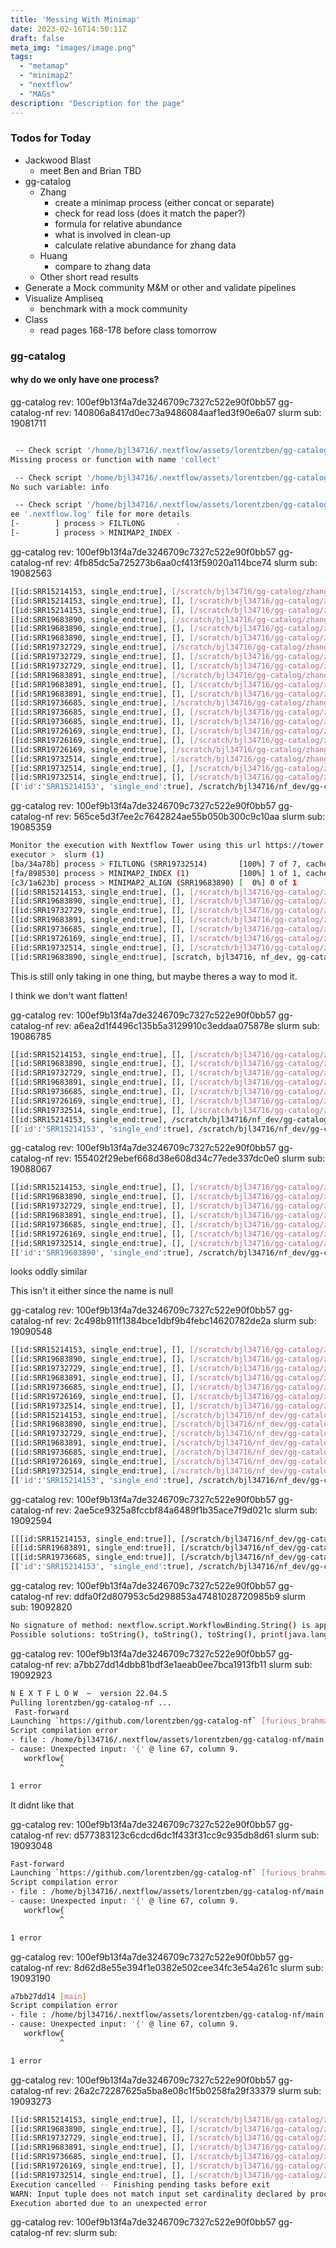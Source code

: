 ```yaml
---
title: 'Messing With Minimap'
date: 2023-02-16T14:50:11Z
draft: false
meta_img: "images/image.png"
tags:
  - "metamap"
  - "minimap2"
  - "nextflow"
  - "MAGs"
description: "Description for the page"
---
```


### Todos for Today

- Jackwood Blast
  - meet Ben and Brian TBD
- gg-catalog
  - Zhang
    - create a minimap process (either concat or separate)
    - check for read loss (does it match the paper?)
    - formula for relative abundance
    - what is involved in clean-up
    - calculate relative abundance for zhang data
  - Huang
    - compare to zhang data
  - Other short read results
- Generate a Mock community M&M or other and validate pipelines
- Visualize Ampliseq
  - benchmark with a mock community
- Class
  - read pages 168-178 before class tomorrow

### gg-catalog

#### why do we only have one process?

gg-catalog rev: 100ef9b13f4a7de3246709c7327c522e90f0bb57
gg-catalog-nf rev: 140806a8417d0ec73a9486084aaf1ed3f90e6a07
slurm sub: 19081711

```bash

 -- Check script '/home/bjl34716/.nextflow/assets/lorentzben/gg-catalog-nf/subworkflows/local/parse_input.nf' at line: 60 or see '.nextflow.log' file for more details
Missing process or function with name 'collect'

 -- Check script '/home/bjl34716/.nextflow/assets/lorentzben/gg-catalog-nf/main.nf' at line: 124 or see '.nextflow.log' file for more details
No such variable: info

 -- Check script '/home/bjl34716/.nextflow/assets/lorentzben/gg-catalog-nf/subworkflows/local/contam_input.nf' at line: 60 or s
ee '.nextflow.log' file for more details
[-        ] process > FILTLONG       -
[-        ] process > MINIMAP2_INDEX -
```

gg-catalog rev: 100ef9b13f4a7de3246709c7327c522e90f0bb57
gg-catalog-nf rev: 4fb85dc5a725273b6aa0cf413f59020a114bce74
slurm sub: 19082563

```bash
[[id:SRR15214153, single_end:true], [/scratch/bjl34716/gg-catalog/zhang/reads/cecum/SRR15214153.fastq]]
[[id:SRR15214153, single_end:true], [], [/scratch/bjl34716/gg-catalog/zhang/reads/cecum/SRR15214153.fastq]]
[[id:SRR15214153, single_end:true], [], [/scratch/bjl34716/gg-catalog/zhang/reads/cecum/SRR15214153.fastq]]
[[id:SRR19683890, single_end:true], [/scratch/bjl34716/gg-catalog/zhang/reads/colorectum/SRR19683890.fastq]]
[[id:SRR19683890, single_end:true], [], [/scratch/bjl34716/gg-catalog/zhang/reads/colorectum/SRR19683890.fastq]]
[[id:SRR19683890, single_end:true], [], [/scratch/bjl34716/gg-catalog/zhang/reads/colorectum/SRR19683890.fastq]]
[[id:SRR19732729, single_end:true], [/scratch/bjl34716/gg-catalog/zhang/reads/colorectum/SRR19732729.fastq]]
[[id:SRR19732729, single_end:true], [], [/scratch/bjl34716/gg-catalog/zhang/reads/colorectum/SRR19732729.fastq]]
[[id:SRR19732729, single_end:true], [], [/scratch/bjl34716/gg-catalog/zhang/reads/colorectum/SRR19732729.fastq]]
[[id:SRR19683891, single_end:true], [/scratch/bjl34716/gg-catalog/zhang/reads/duodenum/SRR19683891.fastq]]
[[id:SRR19683891, single_end:true], [], [/scratch/bjl34716/gg-catalog/zhang/reads/duodenum/SRR19683891.fastq]]
[[id:SRR19683891, single_end:true], [], [/scratch/bjl34716/gg-catalog/zhang/reads/duodenum/SRR19683891.fastq]]
[[id:SRR19736685, single_end:true], [/scratch/bjl34716/gg-catalog/zhang/reads/ileum/SRR19736685.fastq]]
[[id:SRR19736685, single_end:true], [], [/scratch/bjl34716/gg-catalog/zhang/reads/ileum/SRR19736685.fastq]]
[[id:SRR19736685, single_end:true], [], [/scratch/bjl34716/gg-catalog/zhang/reads/ileum/SRR19736685.fastq]]
[[id:SRR19726169, single_end:true], [], [/scratch/bjl34716/gg-catalog/zhang/reads/jejunum/SRR19726169.fastq]]
[[id:SRR19726169, single_end:true], [], [/scratch/bjl34716/gg-catalog/zhang/reads/jejunum/SRR19726169.fastq]]
[[id:SRR19726169, single_end:true], [/scratch/bjl34716/gg-catalog/zhang/reads/jejunum/SRR19726169.fastq]]
[[id:SRR19732514, single_end:true], [/scratch/bjl34716/gg-catalog/zhang/reads/jejunum/SRR19732514.fastq]]
[[id:SRR19732514, single_end:true], [], [/scratch/bjl34716/gg-catalog/zhang/reads/jejunum/SRR19732514.fastq]]
[[id:SRR19732514, single_end:true], [], [/scratch/bjl34716/gg-catalog/zhang/reads/jejunum/SRR19732514.fastq]]
[['id':'SRR15214153', 'single_end':true], /scratch/bjl34716/nf_dev/gg-catalog/work/04/9731d4e4998e55cee8ffcd6801d02d/SRR15214153.fastq.gz, ['id':'SRR19683890', 'single_end':true], /scratch/bjl34716/nf_dev/gg-catalog/work/34/7e432c4a79d99155b72110f4f0496f/SRR19683890.fastq.gz, ['id':'SRR19732729', 'single_end':true], /scratch/bjl34716/nf_dev/gg-catalog/work/a3/c70037853d4f88163ea1c618a68d60/SRR19732729.fastq.gz, ['id':'SRR19683891', 'single_end':true], /scratch/bjl34716/nf_dev/gg-catalog/work/52/bb6f1fa9fb318ce7d5d2b310f7e3f8/SRR19683891.fastq.gz, ['id':'SRR19726169', 'single_end':true], /scratch/bjl34716/nf_dev/gg-catalog/work/1d/c59eb7024e0a571948d79f0eec1d88/SRR19726169.fastq.gz, ['id':'SRR19736685', 'single_end':true], /scratch/bjl34716/nf_dev/gg-catalog/work/59/57c131e5fb722bd82ff40e4a9888d1/SRR19736685.fastq.gz, ['id':'SRR19732514', 'single_end':true], /scratch/bjl34716/nf_dev/gg-catalog/work/ba/34a78b499f64f76e7272bd6635a6ee/SRR19732514.fastq.gz]
```

gg-catalog rev: 100ef9b13f4a7de3246709c7327c522e90f0bb57
gg-catalog-nf rev: 565ce5d3f7ee2c7642824ae55b050b300c9c10aa
slurm sub: 19085359

```bash
Monitor the execution with Nextflow Tower using this url https://tower.nf/user/bjl34716/watch/4udUeIHyYwKqn7
executor >  slurm (1)
[ba/34a78b] process > FILTLONG (SRR19732514)       [100%] 7 of 7, cached: 7 ✔
[fa/898530] process > MINIMAP2_INDEX (1)           [100%] 1 of 1, cached: 1 ✔
[c3/1a623b] process > MINIMAP2_ALIGN (SRR19683890) [  0%] 0 of 1
[[id:SRR15214153, single_end:true], [], [/scratch/bjl34716/gg-catalog/zhang/reads/cecum/SRR15214153.fastq]]
[[id:SRR19683890, single_end:true], [], [/scratch/bjl34716/gg-catalog/zhang/reads/colorectum/SRR19683890.fastq]]
[[id:SRR19732729, single_end:true], [], [/scratch/bjl34716/gg-catalog/zhang/reads/colorectum/SRR19732729.fastq]]
[[id:SRR19683891, single_end:true], [], [/scratch/bjl34716/gg-catalog/zhang/reads/duodenum/SRR19683891.fastq]]
[[id:SRR19736685, single_end:true], [], [/scratch/bjl34716/gg-catalog/zhang/reads/ileum/SRR19736685.fastq]]
[[id:SRR19726169, single_end:true], [], [/scratch/bjl34716/gg-catalog/zhang/reads/jejunum/SRR19726169.fastq]]
[[id:SRR19732514, single_end:true], [], [/scratch/bjl34716/gg-catalog/zhang/reads/jejunum/SRR19732514.fastq]]
[[id:SRR19683890, single_end:true], [scratch, bjl34716, nf_dev, gg-catalog, work, 34, 7e432c4a79d99155b72110f4f0496f, SRR19683890.fastq.gz]]
```

This is still only taking in one thing, but maybe theres a way to mod it. 

I think we don't want flatten!

gg-catalog rev: 100ef9b13f4a7de3246709c7327c522e90f0bb57
gg-catalog-nf rev: a6ea2d1f4496c135b5a3129910c3eddaa075878e
slurm sub: 19086785

```bash
[[id:SRR15214153, single_end:true], [], [/scratch/bjl34716/gg-catalog/zhang/reads/cecum/SRR15214153.fastq]]
[[id:SRR19683890, single_end:true], [], [/scratch/bjl34716/gg-catalog/zhang/reads/colorectum/SRR19683890.fastq]]
[[id:SRR19732729, single_end:true], [], [/scratch/bjl34716/gg-catalog/zhang/reads/colorectum/SRR19732729.fastq]]
[[id:SRR19683891, single_end:true], [], [/scratch/bjl34716/gg-catalog/zhang/reads/duodenum/SRR19683891.fastq]]
[[id:SRR19736685, single_end:true], [], [/scratch/bjl34716/gg-catalog/zhang/reads/ileum/SRR19736685.fastq]]
[[id:SRR19726169, single_end:true], [], [/scratch/bjl34716/gg-catalog/zhang/reads/jejunum/SRR19726169.fastq]]
[[id:SRR19732514, single_end:true], [], [/scratch/bjl34716/gg-catalog/zhang/reads/jejunum/SRR19732514.fastq]]
[[id:SRR15214153, single_end:true], /scratch/bjl34716/nf_dev/gg-catalog/work/04/9731d4e4998e55cee8ffcd6801d02d/SRR15214153.fastq.gz]
[['id':'SRR15214153', 'single_end':true], /scratch/bjl34716/nf_dev/gg-catalog/work/04/9731d4e4998e55cee8ffcd6801d02d/SRR15214153.fastq.gz, ['id':'SRR19683890', 'single_end':true], /scratch/bjl34716/nf_dev/gg-catalog/work/34/7e432c4a79d99155b72110f4f0496f/SRR19683890.fastq.gz, ['id':'SRR19732729', 'single_end':true], /scratch/bjl34716/nf_dev/gg-catalog/work/a3/c70037853d4f88163ea1c618a68d60/SRR19732729.fastq.gz, ['id':'SRR19683891', 'single_end':true], /scratch/bjl34716/nf_dev/gg-catalog/work/52/bb6f1fa9fb318ce7d5d2b310f7e3f8/SRR19683891.fastq.gz, ['id':'SRR19726169', 'single_end':true], /scratch/bjl34716/nf_dev/gg-catalog/work/1d/c59eb7024e0a571948d79f0eec1d88/SRR19726169.fastq.gz, ['id':'SRR19736685', 'single_end':true], /scratch/bjl34716/nf_dev/gg-catalog/work/59/57c131e5fb722bd82ff40e4a9888d1/SRR19736685.fastq.gz, ['id':'SRR19732514', 'single_end':true], /scratch/bjl34716/nf_dev/gg-catalog/work/ba/34a78b499f64f76e7272bd6635a6ee/SRR19732514.fastq.gz]
```


gg-catalog rev: 100ef9b13f4a7de3246709c7327c522e90f0bb57
gg-catalog-nf rev: 155402f29ebef668d38e608d34c77ede337dc0e0
slurm sub: 19088067

```bash
[[id:SRR15214153, single_end:true], [], [/scratch/bjl34716/gg-catalog/zhang/reads/cecum/SRR15214153.fastq]]
[[id:SRR19683890, single_end:true], [], [/scratch/bjl34716/gg-catalog/zhang/reads/colorectum/SRR19683890.fastq]]
[[id:SRR19732729, single_end:true], [], [/scratch/bjl34716/gg-catalog/zhang/reads/colorectum/SRR19732729.fastq]]
[[id:SRR19683891, single_end:true], [], [/scratch/bjl34716/gg-catalog/zhang/reads/duodenum/SRR19683891.fastq]]
[[id:SRR19736685, single_end:true], [], [/scratch/bjl34716/gg-catalog/zhang/reads/ileum/SRR19736685.fastq]]
[[id:SRR19726169, single_end:true], [], [/scratch/bjl34716/gg-catalog/zhang/reads/jejunum/SRR19726169.fastq]]
[[id:SRR19732514, single_end:true], [], [/scratch/bjl34716/gg-catalog/zhang/reads/jejunum/SRR19732514.fastq]]
[['id':'SRR19683890', 'single_end':true], /scratch/bjl34716/nf_dev/gg-catalog/work/34/7e432c4a79d99155b72110f4f0496f/SRR196838$[[id:null, single_end:null], [/scratch/bjl34716/nf_dev/gg-catalog/work/34/7e432c4a79d99155b72110f4f0496f/SRR19683890.fastq.gz]]
```

looks oddly similar

This isn't it either since the name is null

gg-catalog rev: 100ef9b13f4a7de3246709c7327c522e90f0bb57
gg-catalog-nf rev: 2c498b911f1384bce1dbf9b4febc14620782de2a 
slurm sub: 19090548

```bash
[[id:SRR15214153, single_end:true], [], [/scratch/bjl34716/gg-catalog/zhang/reads/cecum/SRR15214153.fastq]]
[[id:SRR19683890, single_end:true], [], [/scratch/bjl34716/gg-catalog/zhang/reads/colorectum/SRR19683890.fastq]]
[[id:SRR19732729, single_end:true], [], [/scratch/bjl34716/gg-catalog/zhang/reads/colorectum/SRR19732729.fastq]]
[[id:SRR19683891, single_end:true], [], [/scratch/bjl34716/gg-catalog/zhang/reads/duodenum/SRR19683891.fastq]]
[[id:SRR19736685, single_end:true], [], [/scratch/bjl34716/gg-catalog/zhang/reads/ileum/SRR19736685.fastq]]
[[id:SRR19726169, single_end:true], [], [/scratch/bjl34716/gg-catalog/zhang/reads/jejunum/SRR19726169.fastq]]
[[id:SRR19732514, single_end:true], [], [/scratch/bjl34716/gg-catalog/zhang/reads/jejunum/SRR19732514.fastq]]
[[id:SRR15214153, single_end:true], [/scratch/bjl34716/nf_dev/gg-catalog/work/04/9731d4e4998e55cee8ffcd6801d02d/SRR15214153.fastq.gz]]
[[id:SRR19683890, single_end:true], [/scratch/bjl34716/nf_dev/gg-catalog/work/34/7e432c4a79d99155b72110f4f0496f/SRR19683890.fastq.gz]]
[[id:SRR19732729, single_end:true], [/scratch/bjl34716/nf_dev/gg-catalog/work/a3/c70037853d4f88163ea1c618a68d60/SRR19732729.fastq.gz]]
[[id:SRR19683891, single_end:true], [/scratch/bjl34716/nf_dev/gg-catalog/work/52/bb6f1fa9fb318ce7d5d2b310f7e3f8/SRR19683891.fastq.gz]]
[[id:SRR19736685, single_end:true], [/scratch/bjl34716/nf_dev/gg-catalog/work/59/57c131e5fb722bd82ff40e4a9888d1/SRR19736685.fastq.gz]]
[[id:SRR19726169, single_end:true], [/scratch/bjl34716/nf_dev/gg-catalog/work/1d/c59eb7024e0a571948d79f0eec1d88/SRR19726169.fastq.gz]]
[[id:SRR19732514, single_end:true], [/scratch/bjl34716/nf_dev/gg-catalog/work/ba/34a78b499f64f76e7272bd6635a6ee/SRR19732514.fastq.gz]]
[['id':'SRR15214153', 'single_end':true], /scratch/bjl34716/nf_dev/gg-catalog/work/04/9731d4e4998e55cee8ffcd6801d02d/SRR15214153.fastq.gz, ['id':'SRR19683890', 'single_end':true], /scratch/bjl34716/nf_dev/gg-catalog/work/34/7e432c4a79d99155b72110f4f0496f/SRR19683890.fastq.gz, ['id':'SRR19732729', 'single_end':true], /scratch/bjl34716/nf_dev/gg-catalog/work/a3/c70037853d4f88163ea1c618a68d60/SRR19732729.fastq.gz, ['id':'SRR19683891', 'single_end':true], /scratch/bjl34716/nf_dev/gg-catalog/work/52/bb6f1fa9fb318ce7d5d2b310f7e3f8/SRR19683891.fastq.gz, ['id':'SRR19736685', 'single_end':true], /scratch/bjl34716/nf_dev/gg-catalog/work/59/57c131e5fb722bd82ff40e4a9888d1/SRR19736685.fastq.gz, ['id':'SRR19726169', 'single_end':true], /scratch/bjl34716/nf_dev/gg-catalog/work/1d/c59eb7024e0a571948d79f0eec1d88/SRR19726169.fastq.gz, ['id':'SRR19732514', 'single_end':true], /scratch/bjl34716/nf_dev/gg-catalog/work/ba/34a78b499f64f76e7272bd6635a6ee/SRR19732514.fastq.gz]
```

gg-catalog rev: 100ef9b13f4a7de3246709c7327c522e90f0bb57
gg-catalog-nf rev: 2ae5ce9325a8fccbf84a6489f1b35ace7f9d021c
slurm sub: 19092594


```bash
[[[id:SRR15214153, single_end:true]], [/scratch/bjl34716/nf_dev/gg-catalog/work/04/9731d4e4998e55cee8ffcd6801d02d/SRR15214153.$[[[id:SRR19683890, single_end:true]], [/scratch/bjl34716/nf_dev/gg-catalog/work/34/7e432c4a79d99155b72110f4f0496f/SRR19683890.$
[[[id:SRR19683891, single_end:true]], [/scratch/bjl34716/nf_dev/gg-catalog/work/52/bb6f1fa9fb318ce7d5d2b310f7e3f8/SRR19683891.$
[[[id:SRR19736685, single_end:true]], [/scratch/bjl34716/nf_dev/gg-catalog/work/59/57c131e5fb722bd82ff40e4a9888d1/SRR19736685.$[[[id:SRR19732729, single_end:true]], [/scratch/bjl34716/nf_dev/gg-catalog/work/a3/c70037853d4f88163ea1c618a68d60/SRR19732729.$[[[id:SRR19726169, single_end:true]], [/scratch/bjl34716/nf_dev/gg-catalog/work/1d/c59eb7024e0a571948d79f0eec1d88/SRR19726169.$[[[id:SRR19732514, single_end:true]], [/scratch/bjl34716/nf_dev/gg-catalog/work/ba/34a78b499f64f76e7272bd6635a6ee/SRR19732514.$
[['id':'SRR15214153', 'single_end':true], /scratch/bjl34716/nf_dev/gg-catalog/work/04/9731d4e4998e55cee8ffcd6801d02d/SRR152141$


```

gg-catalog rev: 100ef9b13f4a7de3246709c7327c522e90f0bb57
gg-catalog-nf rev: ddfa0f2d807953c5d298853a47481028720985b9
slurm sub: 19092820


```bash
No signature of method: nextflow.script.WorkflowBinding.String() is applicable for argument types: () values: []
Possible solutions: toString(), toString(), toString(), print(java.lang.Object), print(java.io.PrintWriter), stream()
```

gg-catalog rev: 100ef9b13f4a7de3246709c7327c522e90f0bb57
gg-catalog-nf rev: a7bb27dd14dbb81bdf3e1aeab0ee7bca1913fb11
slurm sub: 19092923


```bash
N E X T F L O W  ~  version 22.04.5
Pulling lorentzben/gg-catalog-nf ...
 Fast-forward
Launching `https://github.com/lorentzben/gg-catalog-nf` [furious_brahmagupta] DSL2 - revision: a7bb27dd14 [main]
Script compilation error
- file : /home/bjl34716/.nextflow/assets/lorentzben/gg-catalog-nf/main.nf
- cause: Unexpected input: '{' @ line 67, column 9.
   workflow{
           ^

1 error
```

It didnt like that

gg-catalog rev: 100ef9b13f4a7de3246709c7327c522e90f0bb57
gg-catalog-nf rev: d577383123c6cdcd6dc1f433f31cc9c935db8d61
slurm sub:  19093048


```bash
Fast-forward
Launching `https://github.com/lorentzben/gg-catalog-nf` [furious_brahmagupta] DSL2 - revision: a7bb27dd14 [main]
Script compilation error
- file : /home/bjl34716/.nextflow/assets/lorentzben/gg-catalog-nf/main.nf
- cause: Unexpected input: '{' @ line 67, column 9.
   workflow{
           ^

1 error
```

gg-catalog rev: 100ef9b13f4a7de3246709c7327c522e90f0bb57
gg-catalog-nf rev: 8d62d8e55e394f1e0382e502cee34fc3e54a261c
slurm sub:  19093190


```bash
a7bb27dd14 [main]
Script compilation error
- file : /home/bjl34716/.nextflow/assets/lorentzben/gg-catalog-nf/main.nf
- cause: Unexpected input: '{' @ line 67, column 9.
   workflow{
           ^

1 error
```

gg-catalog rev: 100ef9b13f4a7de3246709c7327c522e90f0bb57
gg-catalog-nf rev: 26a2c72287625a5ba8e08c1f5b0258fa29f33379
slurm sub:  19093273


```bash
[[id:SRR15214153, single_end:true], [], [/scratch/bjl34716/gg-catalog/zhang/reads/cecum/SRR15214153.fastq]]
[[id:SRR19683890, single_end:true], [], [/scratch/bjl34716/gg-catalog/zhang/reads/colorectum/SRR19683890.fastq]]
[[id:SRR19732729, single_end:true], [], [/scratch/bjl34716/gg-catalog/zhang/reads/colorectum/SRR19732729.fastq]]
[[id:SRR19683891, single_end:true], [], [/scratch/bjl34716/gg-catalog/zhang/reads/duodenum/SRR19683891.fastq]]
[[id:SRR19736685, single_end:true], [], [/scratch/bjl34716/gg-catalog/zhang/reads/ileum/SRR19736685.fastq]]
[[id:SRR19726169, single_end:true], [], [/scratch/bjl34716/gg-catalog/zhang/reads/jejunum/SRR19726169.fastq]]
[[id:SRR19732514, single_end:true], [], [/scratch/bjl34716/gg-catalog/zhang/reads/jejunum/SRR19732514.fastq]]
Execution cancelled -- Finishing pending tasks before exit
WARN: Input tuple does not match input set cardinality declared by process `MINIMAP2_ALIGN` -- offending value: DataflowBroadcast around DataflowStream[?]
Execution aborted due to an unexpected error
```

gg-catalog rev: 100ef9b13f4a7de3246709c7327c522e90f0bb57
gg-catalog-nf rev: 
slurm sub:  


```bash
```
